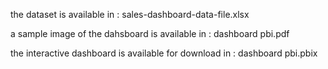 the dataset is available in : sales-dashboard-data-file.xlsx 

a sample image of the dahsboard is available in : dashboard pbi.pdf 

the interactive dashboard is available for download in : dashboard pbi.pbix
